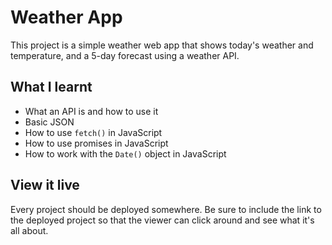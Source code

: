 # Weather App

This project is a simple weather web app that shows today's weather and temperature, and a 5-day forecast using a weather API.

## What I learnt

- What an API is and how to use it
- Basic JSON
- How to use `fetch()` in JavaScript
- How to use promises in JavaScript
- How to work with the `Date()` object in JavaScript

## View it live

Every project should be deployed somewhere. Be sure to include the link to the deployed project so that the viewer can click around and see what it's all about.
